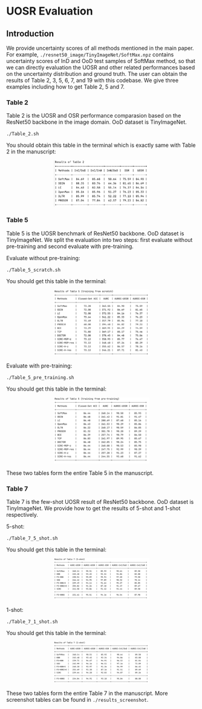 # **UOSR Evaluation**

## **Introduction**
We provide uncertainty scores of all methods mentioned in the main paper. For example, `./resnet50_image/TinyImageNet/SoftMax.npz` contains uncertainty scores of InD and OoD test samples of SoftMax method, so that we can directly evaluation the UOSR and other related performances based on the uncertainty distribution and ground truth. The user can obtain the results of Table 2, 3, 5, 6, 7, and 19 with this codebase. We give three examples including how to get Table 2, 5 and 7.

### **Table 2**
Table 2 is the UOSR and OSR performance comparasion based on the ResNet50 backbone in the image domain. OoD dataset is TinyImageNet.
```shell
./Table_2.sh
```
You should obtain this table in the terminal which is exactly same with Table 2 in the manuscript:

<div  align="center">    
<img src="./results_screenshot/Table_2.png" width="50%" height="50%">
</div>

### **Table 5**
Table 5 is the UOSR benchmark of ResNet50 backbone. OoD dataset is TinyImageNet. We split the evaluation into two steps: first evaluate without pre-training and second evaluate with pre-training. 

Evaluate without pre-training: 
```shell
./Table_5_scratch.sh
```
You should get this table in the terminal:

<div  align="center">    
<img src="./results_screenshot/Table_5_scratch.png" width="50%" height="50%">
</div>

Evaluate with pre-training: 
```shell
./Table_5_pre_training.sh
```

You should get this table in the terminal:
<div  align="center">    
<img src="./results_screenshot/Table_5_pre_training.png" width="50%" height="50%">
</div>

These two tables form the entire Table 5 in the manuscript.

### **Table 7**
Table 7 is the few-shot UOSR result of ResNet50 backbone. OoD dataset is TinyImageNet. We provide how to get the results of 5-shot and 1-shot respectively.

5-shot:
```shell
./Table_7_5_shot.sh
```
You should get this table in the terminal:

<div  align="center">    
<img src="./results_screenshot/Table_7_5_shot.png" width="50%" height="50%">
</div>

1-shot:
```shell
./Table_7_1_shot.sh
```
You should get this table in the terminal:

<div  align="center">    
<img src="./results_screenshot/Table_7_1_shot.png" width="50%" height="50%">
</div>

These two tables form the entire Table 7 in the manuscript. More screenshot tables can be found in `./results_screenshot`.